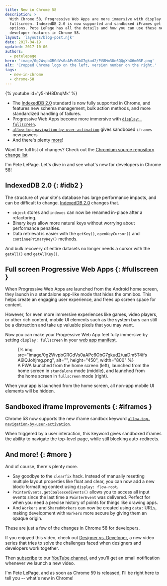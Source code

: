 ```yaml
---
title: New in Chrome 58
description: >
  With Chrome 58, Progressive Web Apps are more immersive with display:
  fullscreen. IndexedDB 2.0 is now supported and sandboxed iFrames get more
  options. Pete LePage has all the details and how you can use these new
  developer features in Chrome 58.
layout: 'layouts/blog-post.njk'
date: 2017-04-19
updated: 2017-10-06
authors:
  - petelepage
hero: 'image/0g2WvpbGRGdVs0aAPc6ObG7gkud2/PV8Mm3Un6QQgXhG6m03E.png'
alt: 'Cropped Chrome logo on the left, version number on the right.'
tags:
  - new-in-chrome
  - chrome-58
---
```


{% youtube id='y5-hH8DnqMk' %}

* The [IndexedDB 2.0](#idb2) standard is now fully supported in Chrome, and
  features new schema management, bulk action methods, and more
  standardized handling of failures.
* Progressive Web Apps become more immersive with
  [`display: fullscreen`](#fullscreen).
* [`allow-top-navigation-by-user-activation`](#iframes) gives sandboxed
  `iframes` new powers
* And there's plenty [more](#more)!

Want the full list of changes? Check out the
[Chromium source repository change list](https://chromium.googlesource.com/chromium/src/+log/57.0.2987.98..58.0.3029.81?pretty=fuller&n=10000)

I'm Pete LePage. Let's dive in and see what's new for developers in Chrome 58!

## IndexedDB 2.0 {: #idb2 }

The structure of your site's database has large performance impacts, and can
be difficult to change.
[IndexedDB 2.0](https://hacks.mozilla.org/2016/10/whats-new-in-indexeddb-2-0/)
changes that.

* `object` stores and `indexes` can now be renamed in-place after a
  refactoring.
* Binary keys allow more natural keys without worrying about performance
  penalties.
* Data retrieval is easier with the `getKey()`, `openKeyCursor()` and
  `continuePrimaryKey()` methods.

And bulk recovery of entire datasets no longer needs a cursor with the
`getAll()` and `getAllKey()`.

## Full screen Progressive Web Apps {: #fullscreen }

When Progressive Web Apps are launched from the Android home screen, they
launch in a standalone app-like mode that hides the omnibox. This helps
create an engaging user experience, and frees up screen space for content.

However, for even more immersive experiences like games, video players,
or other rich content, mobile UI elements such as the system bars can
still be a distraction and take up valuable pixels that you may want.

Now you can make your Progressive Web App feel fully immersive by setting
`display: fullscreen` in your
[web app manifest](https://developers.google.com/web/fundamentals/web-app-manifest).

<figure>
  {% img src="image/0g2WvpbGRGdVs0aAPc6ObG7gkud2/uaDm5T4ifsA6lQJohjmg.png", alt="", height="450", width="800" %}
  <figcaption>
    A PWA launched from the home screen (left), launched from the home screen
    in <code>standalone</code> mode (middle), and launched from the home screen in
    <code>fullscreen</code> mode (right).
  </figcaption>
</figure>

When your app is launched from the home screen, all non-app mobile UI
elements will be hidden.

## Sandboxed iframe Improvements {: #iframes }

Chrome 58 now supports the new iframe sandbox keyword
[`allow-top-navigation-by-user-activation`](https://html.spec.whatwg.org/multipage/browsers.html#attr-iframe-sandbox-allow-top-navigation-by-user-activation).

When triggered by a user interaction, this keyword gives sandboxed iframes the
ability to navigate the top-level page, while still blocking auto-redirects.

## And more! {: #more }

And of course, there's plenty more.

* Say goodbye to the `clearfix` hack. Instead of manually resetting
  multiple layout properties like float and clear, you can now add a new
  block-formatting context using `display: flow-root`.
* `PointerEvents.getCoalescedEvents()` allows you to access all input events
  since the last time a `PointerEvent` was delivered. Perfect for when you
  need a precise history of points for things like drawing apps.
* And `Workers` and `SharedWorkers` can now be created using `data:` URLs,
  making development with `Workers` more secure by giving them an opaque origin.

These are just a few of the changes in Chrome 58 for developers.

If you enjoyed this video, check out
[Designer vs. Developer](https://www.youtube.com/playlist?list=PLNYkxOF6rcIC60856GnLEV5GQXMxc9ByJ),
a new video series that tries to solve the challenges faced when designers
and developers work together.

Then [subscribe](https://goo.gl/6FP1a5) to our
[YouTube channel](https://www.youtube.com/user/ChromeDevelopers/), and
you'll get an email notification whenever we launch a new video.

I'm Pete LePage, and as soon as Chrome 59 is released, I'll be right
here to tell you -- what's new in Chrome!
